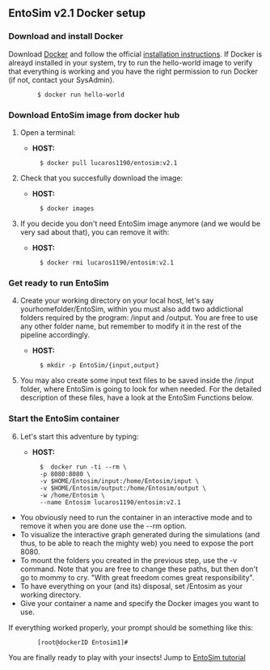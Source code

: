 ## EntoSim v2.1 Docker setup

### Download and install Docker
Download [Docker](https://www.docker.com/get-docker) and
follow the official [installation instructions](https://docs.docker.com/install/).
If Docker is alreayd installed in your system, try to run the hello-world image to verify that everything is working and you have the right permission to run Docker (if not, contact your SysAdmin).

			$ docker run hello-world
			

### Download EntoSim image from docker hub

1. Open a terminal:
	* __HOST:__
	
			$ docker pull lucaros1190/entosim:v2.1 

2. Check that you succesfully download the image:
	* __HOST:__
  
			$ docker images

3. If you decide you don't need EntoSim image anymore (and we would be very sad about that), you can remove it with:
	
	* __HOST:__
 
			$ docker rmi lucaros1190/entosim:v2.1 

### Get ready to run EntoSim
4. Create your working directory on your local host, let's say yourhomefolder/EntoSim, within you must also add two addictional folders required by the program: /input and /output. You are free to use any other folder name, but remember to modify it in the rest of the pipeline accordingly.
	* __HOST:__
 
			$ mkdir -p EntoSim/{input,output} 

5. You may also create some input text files to be saved inside the /input folder, where EntoSim is going to look for when needed.
For the detailed description of these files, have a look at the EntoSim Functions below.

### Start the EntoSim container
6. Let's start this adventure by typing:
	* __HOST:__
 
			$  docker run -ti --rm \
			-p 8080:8080 \
			-v $HOME/Entosim/input:/home/Entosim/input \ 
			-v $HOME/Entosim/output:/home/Entosim/output \ 
			-w /home/Entosim \
			--name Entosim lucaros1190/entosim:v2.1 

* You obviously need to run the container in an interactive mode and to remove it when you are done use the --rm option. 
* To visualize the interactive graph generated during the simulations (and thus, to be able to reach the mighty web) you need to expose the port 8080.
* To mount the folders you created in the previous step, use the -v command. Note that you are free to change these paths, but then don't go to mommy to cry. "With great freedom comes great responsibility".
* To have everything on your (and its) disposal, set /Entosim as your working directory.
* Give your container a name and specify the Docker images you want to use.

If everything worked properly, your prompt should be something like this:

			[root@dockerID Entosim1]# 

You are finally ready to play with your insects! Jump to [EntoSim tutorial](https://github.com/lucaros1190/EntoSim-2.1/blob/master/docs/entosim_tutorial.md)		
			
			 


